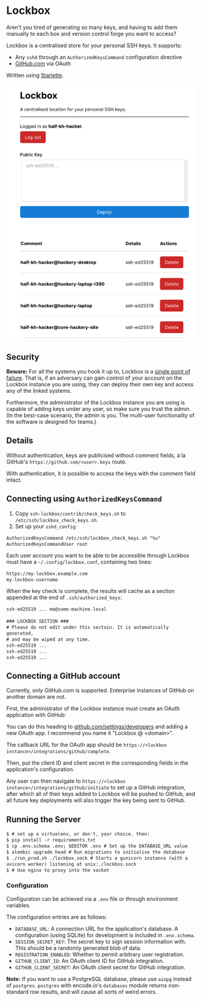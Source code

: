 # Lockbox

Aren't you tired of generating so many keys, and having to add them manually to each box and version control forge you want to access?

Lockbox is a centralised store for your personal SSH keys. It supports:

- Any `sshd` through an `AuthorizedKeysCommand` configuration directive
- [GitHub.com](https://github.com/) via OAuth

Written using [Starlette](https://www.starlette.io/).

![An example instance of Lockbox, logged in as half-kh-hacker](docs/scrot.png)

## Security

**Beware:** For all the systems you hook it up to, Lockbox is a [single point of failure](https://en.wikipedia.org/wiki/Single_point_of_failure).
That is, if an adversary can gain control of your account on the Lockbox instance you are using,
they can deploy their own key and access any of the linked systems.

Furthermore, the administrator of the Lockbox instance you are using is capable of adding keys under any user,
so make sure you trust the admin. (In the best-case scenario, the admin is you. The multi-user functionality
of the software is designed for teams.)

## Details

Without authentication, keys are publicised without comment fields, à la GitHub's `https://github.com/<user>.keys` route.

With authentication, it is possible to access the keys with the comment field intact.

## Connecting using `AuthorizedKeysCommand`

1. Copy `ssh-lockbox/contrib/check_keys.sh` to `/etc/ssh/lockbox_check_keys.sh`.
2. Set up your `sshd_config`:

```
AuthorizedKeysCommand /etc/ssh/lockbox_check_keys.sh "%u"
AuthorizedKeysCommandUser root
```

Each user account you want to be able to be accessible through Lockbox must have a `~/.config/lockbox.conf`, containing two lines:

```
https://my-lockbox.example.com
my-lockbox-username
```

<!-- TODO: A third line contains the access key, which is used to tell the Lockbox server to provide key comment fields. -->

When the key check is complete, the results will cache as a section appended at the end of `.ssh/authorized_keys`:

```
ssh-ed25519 ... me@some-machine.local

### LOCKBOX SECTION ###
# Please do not edit under this sectoin. It is automatically generated,
# and may be wiped at any time.
ssh-ed25519 ...
ssh-ed25519 ...
ssh-ed25519 ...
```

## Connecting a GitHub account

Currently, only GitHub.com is supported. Enterprise instances of GitHub on another domain are not.

First, the administrator of the Lockbox instance must create an OAuth application with GitHub:

You can do this heading to [github.com/settings/developers](https://github.com/settings/developers) and adding a new OAuth app.
I recommend you name it "Lockbox @ &lt;domain&gt;".

The callback URL for the OAuth app should be `https://<lockbox instance>/integrations/github/complete`.

Then, put the client ID and client secret in the corresponding fields in the application's configuration.

Any user can then navigate to `https://<lockbox instance>/integrations/github/initiate` to set up a GitHub integration, after which all of their keys added to Lockbox will be pushed to GitHub, and all future key deployments will also trigger the key being sent to GitHub.

## Running the Server

```
$ # set up a virtualenv, or don't, your choice. then:
$ pip install -r requirements.txt
$ cp .env.schema .env; $EDITOR .env # Set up the DATABASE_URL value
$ alembic upgrade head # Run migrations to initialise the database
$ ./run_prod.sh ./lockbox.sock # Starts a gunicorn instance (with a uvicorn worker) listening at unix:./lockbox.sock
$ # Use nginx to proxy into the socket
```

### Configuration

Configuration can be achieved via a `.env` file or through environment variables.

The configuration entries are as follows:

- `DATABASE_URL`: A connection URL for the application's database. A configuration (using SQLite) for development is included in `.env.schema`.
- `SESSION_SECRET_KEY`: The secret key to sign session information with. This should be a randomly generated blob of data.
- `REGISTRATION_ENABLED`: Whether to permit arbitrary user registration.
- `GITHUB_CLIENT_ID`: An OAuth client ID for GitHub integration.
- `GITHUB_CLIENT_SECRET`: An OAuth client secret for GitHub integration.

**Note:** If you want to use a PostgreSQL database, please use `aiopg` instead of `postgres`. `postgres` with encode.io's `databases` module returns non-standard row results, and will cause all sorts of weird errors.
